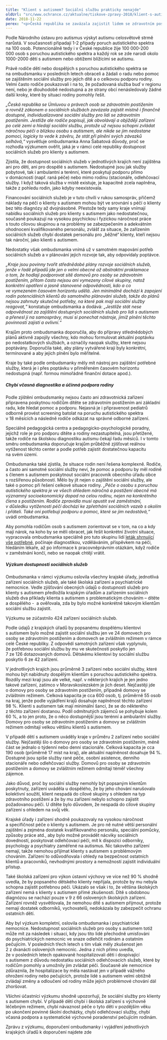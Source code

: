 ```yaml
---
title: "Klient s autismem? Sociální službu prakticky nenajde"
oldUrl: "src/www.ochrance.cz/aktualne/tiskove-zpravy-2018/klient-s-autismem-socialni-sluzbu-prakticky-nenajde"
date: 2018-11-22
perex: "<p>Česká republika se zavázala zajistit lidem se zdravotním postižením, tedy i těm s autismem, místně, časově i finančně dostupné služby, které budou zohledňovat jejich individuální potřeby. Skutečnost je však taková, že rodiny osob s autismem jsou nuceny pátrat po celé republice, zda se někde najde vhodná sociální služba. Najít sociální službu pro klienta s autismem, je takřka nemožné.</p>"
---
```


<!-- imported from the old website -->

<p>Podle Národního ústavu pro autismus výskyt autismu celosvětově strmě narůstá. V současnosti připadají 1-2 případy poruch autistického spektra na 100 osob. Potencionálně tedy i v České republice žije 100 000-200 000 osob s poruchou autistického spektra a každý rok se zde narodí okolo 1000-2000 dětí s autismem nebo obtížemi blížícími se autismu.</p> <p>Právě rodiče dětí nebo dospělých s poruchou autistického spektra se na ombudsmanku v posledních letech obraceli a žádali o radu nebo pomoc se zajištěním sociální služby pro jejich dítě a o celkovou podporu rodiny. Velmi často rodiče poukazovali i na to, že požadovaná služba buď v regionu není, nebo je dlouhodobě nedostupná a ze strany obcí nenásledovaly žádné další kroky, které by situaci rodiny pomohly řešit. </p> <p><i>„Česká republika se Úmluvou o právech osob se zdravotním postižením a rovněž zákonem o sociálních službách zavázala zajistit místně i finančně dostupné, individualizované sociální služby pro lidi se zdravotním postižením. Jestliže ale rodiče popisují, jak obvolávají a objíždějí zařízení po celé zemi a hledají sociální službu, protože už nejsou schopni zvládat náročnou péči o blízkou osobu s autismem, ale nikde se jim nedostane pomoci, logicky to vede k závěru, že stát při plnění svých závazků selhává,“</i> vysvětluje ombudsmanka Anna Šabatová důvody, proč se rozhodla výzkumem ověřit, jaká je v rámci celé republiky dostupnost sociálních služeb pro klienty s autismem.</p> <p>Zjistila, že dostupnost sociálních služeb v jednotlivých krajích není zajištěna ani pro děti, ani pro dospělé s autismem. Nedostupné jsou jak služby pobytové, tak i ambulantní a terénní, které poskytují podporu přímo v domácnosti (např. raná péče) nebo mimo rodinu (stacionáře, odlehčovací služby. I když taková služba v místě existuje, je kapacitně zcela naplněna, takže z pohledu rodin, jako kdyby neexistovala. </p> <p>Financování sociálních služeb je v tuto chvíli v rukou samospráv, přičemž náklady na péči o klienty s autismem mohou být ve srovnání s péčí o klienty bez této diagnózy až dvojnásobné. Přestože tedy samy kraje vnímají nabídku sociálních služeb pro klienty s autismem jako nedostatečnou, současně poukazují na vysokou psychickou i fyzickou náročnost práce s touto cílovou skupinou a na problémy se zabezpečením a adekvátním ohodnocení kvalifikovaného personálu, zvlášť za situace, že zařízením sociálních služeb chybí dostatek personálu pro „běžné“ klienty, kteří nejsou tak nároční, jako klienti s autismem.</p> <p>Nedostatky však ombudsmanka vnímá už v samotném mapování potřeb sociálních služeb a v plánování jejich rozvoje tak, aby odpovídaly poptávce.</p> <p><i>„Kraje jsou povinny tvořit střednědobé plány rozvoje sociálních služeb, jenže v řadě případů jde jen o velmi obecné až abstraktní proklamace o tom, že hodlají podporovat sítě domovů pro osoby se zdravotním postižením, přitom často nejsou ani vymezeny cílové skupiny, natož konkrétní opatření a jasně stanovené odpovědnosti, kdo a co ve vymezeném časovém horizontu udělá. Jen minimálně dochází k zapojení rodin potenciálních klientů do samotného plánování služeb, takže do plánů nejsou zahrnuty skutečné potřeby, na které pak mají sociální služby reagovat,“</i> konstatuje ombudsmanka a dodává: <i>„Jestliže stát nese odpovědnost za zajištění dostupných sociálních služeb pro lidi s autismem a přenesl ji na samosprávy, musí si ponechat nástroje, jimiž plnění těchto povinností zajistí a ovlivní.“</i></p> <p>Krajům proto ombudsmanka doporučila, aby do přípravy střednědobých plánů aktivně zapojily všechny, kdo mohou formulovat aktuální poptávku po nedostatkových službách, a označily naopak služby, které nejsou poptávány. Doporučila také, aby plány vytvářené kraji byly konkrétní, termínované a aby jejich plnění bylo měřitelné. </p> <p>Kraje by také podle ombudsmanky měly mít nástroj pro zajištění potřebné služby, která je i přes poptávku v přiměřeném časovém horizontu nedostupná (např. formou mimořádné finanční dotace apod.).</p> <h5>Chybí včasná diagnostika a účinná podpora rodiny</h5> <p>Podle zjištění ombudsmanky nejsou často ani zdravotnická zařízení připravena poskytnou rodičům dítěte se zdravotním postižením ani základní radu, kde hledat pomoc a podporu. Nejasná je i připravenost pediatrů odborně provést screening batolat na poruchu autistického spektra v 18 měsících a následně rodiče odkázat na správné odborné zařízení. </p> <p>Speciálně pedagogická centra a pedagogicko-psychologické poradny, jejichž role je pro podporu dítěte a rodiny nezastupitelná, jsou přetížené, takže rodiče na školskou diagnostiku autismu čekají řadu měsíců. I v tomto směru ombudsmanka doporučuje krajům průběžně zjišťovat reálnou vytíženost těchto center a podle potřeb zajistit dostatečnou kapacitu na svém území.</p> <p>Ombudsmanka také zjistila, že situace rodin není řešena komplexně. Rodiče, a často ani samotné sociální služby neví, že pomoc a podporu by měl rodině s členem s autismem poskytnout sociální pracovník obecního úřadu obce s rozšířenou působností. Mělo by jít nejen o zajištění sociální služby, ale také o pomoc při řešení celkové situace rodiny. <i>„Péče o osobu s poruchou autistického spektra je ve všech ohledem náročná a postižení obecně má významný socioekonomický dopad na celou rodinu, nejen na konkrétního člena s postižením. Rodiče zpravidla musí opustit své zaměstnání, v důsledku vytíženosti péčí dochází ke zpřetrhání sociálních vazeb s okolím i přáteli. Také oni potřebují podporu a pomoc, které se jim nedostává,“</i> uvádí ombudsmanka. </p> <p>Aby pomohla rodičům osob s autismem zorientovat se v tom, na co a kdy mají nárok, na koho by se měli obracet, jak řešit konkrétní životní situace, vypracovala ombudsmanka speciálně pro tuto skupinu lidí <a href="https://www.ochrance.cz/fileadmin/user_upload/Letaky/Rodiny-deti-s-PAS.pdf" target="_blank">leták shrnující vše potřebné</a>, počínaje diagnostikou, vzděláváním, příspěvkem na péči, hledáním lékaře, až po informace k pracovněprávním otázkám, když rodiče v zaměstnání končí, nebo se naopak chtějí vrátit.</p> <h5>Výzkum dostupnosti sociálních služeb</h5> <p>Ombudsmanka v rámci výzkumu oslovila všechny krajské úřady, jednotlivá zařízení sociálních služeb, ale také školská zařízení a psychiatrické nemocnice. Vedle zjišťování obecných údajů o dostupnosti služeb pro klienty s autismem předložila krajským úřadům a zařízením sociálních služeb dva příklady klienta s autismem s problematickým chováním – dítěte a dospělého -  a ověřovala, zda by bylo možné konkrétně takovým klientům sociální službu zajistit.</p> <p>Výzkumu se zúčastnilo 424 zařízení sociálních služeb.</p> <p>Podle údajů z krajských úřadů by popsanému dospělému klientovi s autismem bylo možné zajistit sociální službu jen ve 24 domovech pro osoby se zdravotním postižením a domovech se zvláštním režimem v rámce celé České republiky. Z odpovědí samotných zařízení však vyplynulo, že potřebnou sociální službu by mu ve skutečnosti poskytlo jen 7 ze 126 dotazovaných domovů. Dětskému klientovi by sociální službu poskytlo 6 ze 42 zařízení.</p> <p>V jednotlivých krajích jsou průměrně 3 zařízení nebo sociální služby, které mohou být nabídnuty dospělým klientům s poruchou autistického spektra. Rozdíly mezi kraji jsou ale velké, např. v některých krajích je jen jedno takové zařízení, zatímco v Moravskoslezském je jich deset. Nejčastěji jde o domovy pro osoby se zdravotním postižením, případně domovy se zvláštním režimem. Celková kapacita je cca 600 osob, tj. průměrně 55 osob na kraj, jenže podle vyjádření krajů dosahuje naplněnost těchto zařízení 98 %. Klienti s autismem tak mají minimální šanci, že se do některého z těchto zařízení dostanou. Podíl odmítnutých zájemců se pohybuje kolem 60 %, a to jen proto, že o něco dostupnější jsou terénní a ambulantní služby. Domovy pro osoby se zdravotním postižením a domovy se zvláštním režimem odmítají velkou většinu klientů s autismem.</p> <p>V případě dětí s autismem uváděly kraje v průměru 2 zařízení nebo sociální služby. Nejčastěji šlo o domovy pro osoby se zdravotním postižením, méně část se jednalo o týdenní nebo denní stacionáře. Celková kapacita je cca 190 osob (průměrně 17 míst na kraj), ale aktuální naplněnost dosahuje 94 %. Dostupné jsou spíše služby rané péče, osobní asistence, denního stacionáře nebo odlehčovací služby. Domovů pro osoby se zdravotním postižením a domovy se zvláštním režimem odmítají téměř všechny zájemce.</p> <p>Jako důvod, proč by sociální služby nemohly být popsaným klientům poskytnuty, zařízení uváděla u dospělého, že by jeho chování narušovalo kolektivní soužití, klient nespadá do cílové skupiny s ohledem na typ zdravotního postižení a že by mu zařízení nebylo schopno zajistit požadovanou péči. U dítěte bylo důvodem, že nespadá do cílové skupiny zařízení s ohledem na svůj věk.</p> <p>Krajské úřady i zařízení shodně poukazovaly na vysokou náročnost a specifičnost péče o klienty s autismem. Je pro ně nutné větší personální zajištění a zejména dostatek kvalifikovaného personálu, speciální pomůcky, způsoby práce atd., aby bylo možné provádět nácviky sociálních dovedností, poskytovat odlehčovací péči, mít k dispozici odborníky, psychology a psychiatry zaměřené na autismus. Nic takového zařízení nemají, takže nemohou přijímat klienty s autismem s problémovým chováním. Zařízení to odůvodňovala i ohledy na bezpečnost ostatních klientů a pracovníků, nevhodnými prostory a nemožností zajistit individuální přístup.</p> <p>Také školská zařízení pro výkon ústavní výchovy ve více než 90 % shodně uvedla, že by popsaného dětského klienty nepřijala, protože by mu nebyla schopna zajistit potřebnou péči. Ukázalo se však i to, že většina školských zařízení nemá s klienty s autismem přímé zkušenosti. Dítě s obdobnou diagnózou se nachází pouze v 9 z 66 oslovených školských zařízení. Zařízení rovněž vysvětlovala, že nemohou dítě s autismem přijmout, protože nemají dostatek odborníků, vychovatelů, nedokázala by zabezpečit ochranu ostatních dětí. </p> <p>Aby byl výzkum kompletní, oslovila ombudsmanka i psychiatrické nemocnice. Nedostupnost sociálních služeb pro osoby s autismem totiž může mít za následek i situaci, kdy jsou tito lidé přechodně umisťováni do psychiatrických nemocnic ve snaze odlehčit rodinám a ostatním pečujícím. V posledních třech letech s tím však měly zkušenost jen 2 z dvanácti oslovených nemocnic. Jedna z nich přímo uvedla, že v posledních letech opakovaně hospitalizovali děti i dospívající s autismem z důvodu nedostatku sociálních odlehčovacích služeb, které by rodičům pomohly a umožnily jim zvládat péči. Současně ale nemocnice zdůraznila, že hospitalizace by měla nastávat jen v případě vážného ohrožení rodiny nebo pečujících, protože lidé s autismem velmi obtížně zvládají změny a odloučení od rodiny může jejich problémové chování dál zhoršovat.</p> <p>Všichni účastníci výzkumu shodně upozorňují, že sociální služby pro klienty s autismem chybí. V případě dětí chybí i školská zařízení s výchovně léčebným režimem, chybí návaznost péče o tyto děti v pozdějším věku po ukončení povinné školní docházky, chybí odlehčovací služby, chybí včasná podpora a systematické výchovné poradenství pečujícím rodinám.</p><p>Zprávu z výzkumu, doporučení ombudsmanky i vyjádření jednotlivých krajských úřadů k doporučení najdete zde</p>
